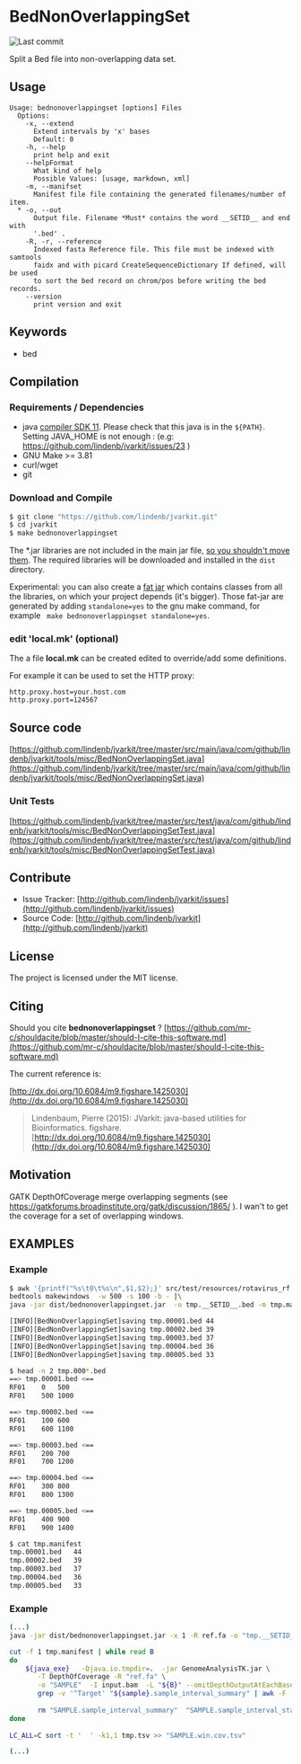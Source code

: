 # BedNonOverlappingSet

![Last commit](https://img.shields.io/github/last-commit/lindenb/jvarkit.png)

Split a Bed file into non-overlapping data set.


## Usage

```
Usage: bednonoverlappingset [options] Files
  Options:
    -x, --extend
      Extend intervals by 'x' bases
      Default: 0
    -h, --help
      print help and exit
    --helpFormat
      What kind of help
      Possible Values: [usage, markdown, xml]
    -m, --manifset
      Manifest file file containing the generated filenames/number of item.
  * -o, --out
      Output file. Filename *Must* contains the word __SETID__ and end with 
      '.bed' .
    -R, -r, --reference
      Indexed fasta Reference file. This file must be indexed with samtools 
      faidx and with picard CreateSequenceDictionary If defined, will be used 
      to sort the bed record on chrom/pos before writing the bed records.
    --version
      print version and exit

```


## Keywords

 * bed


## Compilation

### Requirements / Dependencies

* java [compiler SDK 11](https://jdk.java.net/11/). Please check that this java is in the `${PATH}`. Setting JAVA_HOME is not enough : (e.g: https://github.com/lindenb/jvarkit/issues/23 )
* GNU Make >= 3.81
* curl/wget
* git


### Download and Compile

```bash
$ git clone "https://github.com/lindenb/jvarkit.git"
$ cd jvarkit
$ make bednonoverlappingset
```

The *.jar libraries are not included in the main jar file, [so you shouldn't move them](https://github.com/lindenb/jvarkit/issues/15#issuecomment-140099011 ).
The required libraries will be downloaded and installed in the `dist` directory.

Experimental: you can also create a [fat jar](https://stackoverflow.com/questions/19150811/) which contains classes from all the libraries, on which your project depends (it's bigger). Those fat-jar are generated by adding `standalone=yes` to the gnu make command, for example ` make bednonoverlappingset standalone=yes`.

### edit 'local.mk' (optional)

The a file **local.mk** can be created edited to override/add some definitions.

For example it can be used to set the HTTP proxy:

```
http.proxy.host=your.host.com
http.proxy.port=124567
```
## Source code 

[https://github.com/lindenb/jvarkit/tree/master/src/main/java/com/github/lindenb/jvarkit/tools/misc/BedNonOverlappingSet.java](https://github.com/lindenb/jvarkit/tree/master/src/main/java/com/github/lindenb/jvarkit/tools/misc/BedNonOverlappingSet.java)

### Unit Tests

[https://github.com/lindenb/jvarkit/tree/master/src/test/java/com/github/lindenb/jvarkit/tools/misc/BedNonOverlappingSetTest.java](https://github.com/lindenb/jvarkit/tree/master/src/test/java/com/github/lindenb/jvarkit/tools/misc/BedNonOverlappingSetTest.java)


## Contribute

- Issue Tracker: [http://github.com/lindenb/jvarkit/issues](http://github.com/lindenb/jvarkit/issues)
- Source Code: [http://github.com/lindenb/jvarkit](http://github.com/lindenb/jvarkit)

## License

The project is licensed under the MIT license.

## Citing

Should you cite **bednonoverlappingset** ? [https://github.com/mr-c/shouldacite/blob/master/should-I-cite-this-software.md](https://github.com/mr-c/shouldacite/blob/master/should-I-cite-this-software.md)

The current reference is:

[http://dx.doi.org/10.6084/m9.figshare.1425030](http://dx.doi.org/10.6084/m9.figshare.1425030)

> Lindenbaum, Pierre (2015): JVarkit: java-based utilities for Bioinformatics. figshare.
> [http://dx.doi.org/10.6084/m9.figshare.1425030](http://dx.doi.org/10.6084/m9.figshare.1425030)


## Motivation

GATK DepthOfCoverage merge overlapping segments (see https://gatkforums.broadinstitute.org/gatk/discussion/1865/ ). I wan't to get the coverage for a set of overlapping windows.

## EXAMPLES

### Example

```bash
$ awk '{printf("%s\t0\t%s\n",$1,$2);}' src/test/resources/rotavirus_rf.fa.fai |\
bedtools makewindows  -w 500 -s 100 -b - |\
java -jar dist/bednonoverlappingset.jar  -o tmp.__SETID__.bed -m tmp.manifest

[INFO][BedNonOverlappingSet]saving tmp.00001.bed 44
[INFO][BedNonOverlappingSet]saving tmp.00002.bed 39
[INFO][BedNonOverlappingSet]saving tmp.00003.bed 37
[INFO][BedNonOverlappingSet]saving tmp.00004.bed 36
[INFO][BedNonOverlappingSet]saving tmp.00005.bed 33

$ head -n 2 tmp.000*.bed
==> tmp.00001.bed <==
RF01	0	500
RF01	500	1000

==> tmp.00002.bed <==
RF01	100	600
RF01	600	1100

==> tmp.00003.bed <==
RF01	200	700
RF01	700	1200

==> tmp.00004.bed <==
RF01	300	800
RF01	800	1300

==> tmp.00005.bed <==
RF01	400	900
RF01	900	1400

$ cat tmp.manifest 
tmp.00001.bed	44
tmp.00002.bed	39
tmp.00003.bed	37
tmp.00004.bed	36
tmp.00005.bed	33
```

### Example

```bash
(...)
java -jar dist/bednonoverlappingset.jar -x 1 -R ref.fa -o "tmp.__SETID__.bed" -m tmp.manifest input.bed

cut -f 1 tmp.manifest | while read B
do
	${java_exe}   -Djava.io.tmpdir=.  -jar GenomeAnalysisTK.jar \
	   -T DepthOfCoverage -R "ref.fa" \
	   -o "SAMPLE"  -I input.bam  -L "${B}" --omitDepthOutputAtEachBase --omitLocusTable --omitPerSampleStats
 	   grep -v '^Target' "${sample}.sample_interval_summary" | awk -F '	' '{printf("%s\\t%s\\n",\$1,\$3);}' >> tmp.tsv	
	
	   rm "SAMPLE.sample_interval_summary"  "SAMPLE.sample_interval_statistics"
done
	
LC_ALL=C sort -t '	' -k1,1 tmp.tsv >> "SAMPLE.win.cov.tsv"

(...)
```


